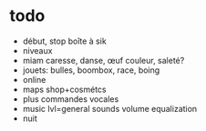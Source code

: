 # todo
- début, stop boîte à sik
- niveaux
- miam caresse, danse, œuf couleur, saleté?
- jouets: bulles, boombox, race, boing
- online
- maps shop+cosmétcs
- plus commandes vocales
- music lvl=general sounds volume equalization
- nuit